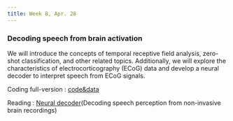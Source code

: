 ```yaml
---
title: Week 8, Apr. 28
---
```


### Decoding speech from brain activation

We will introduce the concepts of temporal receptive field analysis, zero-shot classification, and other related topics. Additionally, we will explore the characteristics of electrocorticography (ECoG) data and develop a neural decoder to interpret speech from ECoG signals.


Coding full-version 
: [code&data](https://drive.google.com/drive/folders/113kcGdOuFl8II_OzgZKw5jbFeTfFG_V3?usp=sharing)

Reading
:
[Neural decoder](https://www.nature.com/articles/s42256-023-00714-5)(Decoding speech perception from non-invasive brain recordings)
